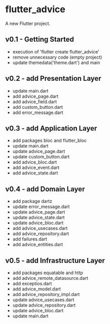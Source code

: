 # flutter_advice

A new Flutter project.

## v0.1 - Getting Started
- execution of 'flutter create flutter_advice'
- remove unnecessary code (empty project)
- update themedata('theme.dart') and main

## v0.2 - add Presentation Layer
- update main.dart
- add advice_page.dart
- add advice_field.dart
- add custom_button.dart
- add error_message.dart

## v0.3 - add Application Layer
- add packages bloc and flutter_bloc
- update main.dart
- update advice_page.dart
- update custom_button.dart
- add advice_bloc.dart
- add advice_event.dart
- add advice_state.dart

## v0.4 - add Domain Layer
- add package dartz
- update error_message.dart
- update advice_page.dart
- update advice_state.dart
- update advice_bloc.dart
- add advice_usecases.dart
- add advice_repository.dart
- add failures.dart
- add advice_entities.dart

## v0.5 - add Infrastructure Layer
- add packages equatable and http
- add advice_remote_datasource.dart
- add exceptios.dart
- add advice_model.dart
- add advice_repository_impl.dart
- update advice_usecases.dart
- update advice_repository.dart
- update advice_bloc.dart
- update main.dart